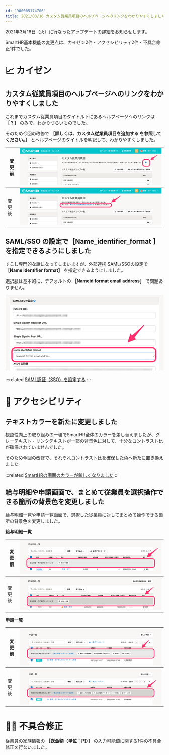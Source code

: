 ```yaml
---
id: '900005174706'
title: 2021/03/16 カスタム従業員項目のヘルプページへのリンクをわかりやすくしました 他4件
---
```

2021年3月16日（火）に行なったアップデートの詳細をお知らせします。

SmartHR基本機能の変更点は、カイゼン2件・アクセシビリティ2件・不具合修正1件でした。

# 📈 カイゼン

## カスタム従業員項目のヘルプページへのリンクをわかりやすくしました

これまでカスタム従業員項目のタイトル下にあるヘルプページへのリンクは **［？］** のみで、わかりづらいものでした。

そのため今回の改修で **［詳しくは、カスタム従業員項目を追加する を参照してください。］** とヘルプページのタイトルを明記して、わかりやすくしました。

| 変更前 | ![__________2021-03-16_17_47_44.png](./__________2021-03-16_17_47_44.png) |
| --- | --- |
| 変更後 | ![__________2021-03-17_9_11_50.png](./__________2021-03-17_9_11_50.png) |

## SAML/SSO の設定で［Name\_identifier\_format ］を指定できるようにしました

すこし専門的な話になってしまいますが、外部連携 SAML/SSOの設定で **［Name identifier format］** を指定できるようにしました。

選択肢は基本的に、デフォルトの  **［Nameid format email address］** で問題ありません。

![upload_2f5052ed6bf634930995b808d85a22fb.png](./upload_2f5052ed6bf634930995b808d85a22fb.png)

:::related
[SAML認証（SSO）を設定する](https://knowledge.smarthr.jp/hc/ja/articles/360037010093)
:::

# 🎢 アクセシビリティ

## テキストカラーを新たに変更しました

視認性向上の取り組みの一環でSmartHR全体のカラーを差し替えましたが、グレーテキスト・リンクテキストが一部の背景色に対して、十分なコントラスト比が確保されていませんでした。

そのため今回の改修で、それぞれコントラスト比を確保した色へ新たに置き換えました。

:::related
[SmartHRの画面のカラーが新しくなりました](https://smarthr.jp/update/21763)
:::

## 給与明細や申請画面で、まとめて従業員を選択操作できる箇所の背景色を変更しました

給与明細一覧や申請一覧画面で、選択した従業員に対してまとめて操作できる箇所の背景色を変更しました。

**給与明細一覧**

| 変更前 | ![__________2021-03-16_18_12_17.png](./__________2021-03-16_18_12_17.png) |
| --- | --- |
| 変更後 | ![__________2021-03-17_10_53_34-2.png](./__________2021-03-17_10_53_34-2.png) |

**申請一覧**

| 変更前 | ![__________2021-03-16_18_10_35.png](./__________2021-03-16_18_10_35.png) |
| --- | --- |
| 変更後 | ![__________2021-03-17_10_59_32.png](./__________2021-03-17_10_59_32.png) |

# 👨‍⚕️ 不具合修正

従業員の家族情報の **［送金額（単位：円）］** の入力可能値に関する1件の不具合修正を行ないました。
